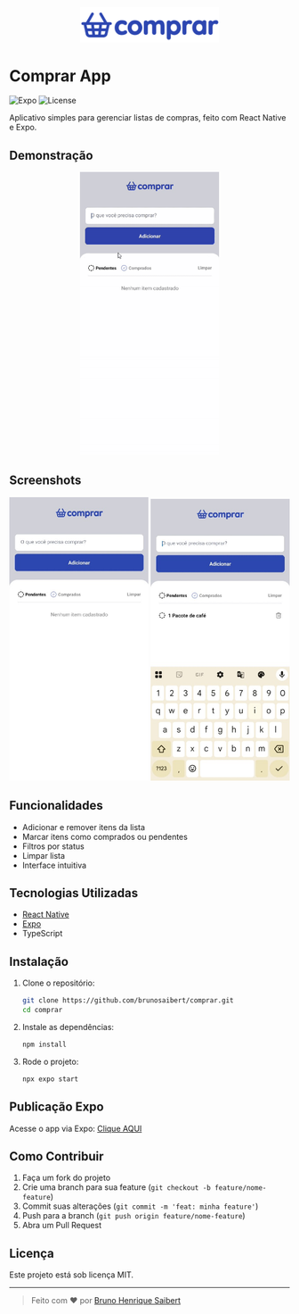 <div align="center">
  <img src="./assets/logo.png" alt="Logo Comprar App" width="250" />
</div>

# Comprar App

![Expo](https://img.shields.io/badge/Expo-2025-blue)
![License](https://img.shields.io/badge/license-MIT-green)

Aplicativo simples para gerenciar listas de compras, feito com React Native e Expo.

## Demonstração

<div align="center">
  <img src="./assets/ComprarApp.gif" alt="GIF do projeto funcionando" width="250" />
</div>

## Screenshots

<div align="center">
  <img src="https://raw.githubusercontent.com/brunosaibert/comprar-app/main/assets/screenshot.jpg" alt="Tela inicial" width="250" />
  <img src="https://raw.githubusercontent.com/brunosaibert/comprar-app/main/assets/screenshot2.jpg" alt="Lista de compras" width="250" />
</div>

## Funcionalidades

- Adicionar e remover itens da lista
- Marcar itens como comprados ou pendentes
- Filtros por status
- Limpar lista
- Interface intuitiva

## Tecnologias Utilizadas

- [React Native](https://reactnative.dev/)
- [Expo](https://expo.dev/)
- TypeScript

## Instalação

1. Clone o repositório:
   ```bash
   git clone https://github.com/brunosaibert/comprar.git
   cd comprar
   ```
2. Instale as dependências:
   ```bash
   npm install
   ```
3. Rode o projeto:
   ```bash
   npx expo start
   ```

## Publicação Expo

Acesse o app via Expo:
[Clique AQUI](https://expo.dev/preview/update?message=feat%3A+publish+app+eas&updateRuntimeVersion=1.0.0&createdAt=2025-07-29T20%3A22%3A48.386Z&slug=exp&projectId=c8be6804-640b-4d41-9a2e-649de625ceeb&group=bf5cb767-4697-47e0-8c88-b61c015a7e0f)

## Como Contribuir

1. Faça um fork do projeto
2. Crie uma branch para sua feature (`git checkout -b feature/nome-feature`)
3. Commit suas alterações (`git commit -m 'feat: minha feature'`)
4. Push para a branch (`git push origin feature/nome-feature`)
5. Abra um Pull Request

## Licença

Este projeto está sob licença MIT.

---

> Feito com ❤️ por [Bruno Henrique Saibert](https://github.com/brunosaibert)
